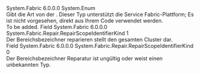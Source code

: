 <Type Name="RepairScopeIdentifierKind" FullName="System.Fabric.Repair.RepairScopeIdentifierKind">
  <TypeSignature Language="C#" Value="public enum RepairScopeIdentifierKind" />
  <TypeSignature Language="ILAsm" Value=".class public auto ansi sealed RepairScopeIdentifierKind extends System.Enum" />
  <TypeSignature Language="DocId" Value="T:System.Fabric.Repair.RepairScopeIdentifierKind" />
  <TypeSignature Language="VB.NET" Value="Public Enum RepairScopeIdentifierKind" />
  <TypeSignature Language="F#" Value="type RepairScopeIdentifierKind = " />
  <AssemblyInfo>
    <AssemblyName>System.Fabric</AssemblyName>
    <AssemblyVersion>6.0.0.0</AssemblyVersion>
  </AssemblyInfo>
  <Base>
    <BaseTypeName>System.Enum</BaseTypeName>
  </Base>
  <Docs>
    <summary>
      <para>Gibt die Art von der <see cref="T:System.Fabric.Repair.RepairScopeIdentifier" />.</para>
      <para>Dieser Typ unterstützt die Service Fabric-Plattform; Es ist nicht vorgesehen, direkt aus Ihrem Code verwendet werden.</para>
    </summary>
    <remarks>To be added.</remarks>
  </Docs>
  <Members>
    <Member MemberName="Cluster">
      <MemberSignature Language="C#" Value="Cluster" />
      <MemberSignature Language="ILAsm" Value=".field public static literal valuetype System.Fabric.Repair.RepairScopeIdentifierKind Cluster = int32(1)" />
      <MemberSignature Language="DocId" Value="F:System.Fabric.Repair.RepairScopeIdentifierKind.Cluster" />
      <MemberSignature Language="VB.NET" Value="Cluster" />
      <MemberSignature Language="F#" Value="Cluster = 1" Usage="System.Fabric.Repair.RepairScopeIdentifierKind.Cluster" />
      <MemberType>Field</MemberType>
      <AssemblyInfo>
        <AssemblyName>System.Fabric</AssemblyName>
        <AssemblyVersion>6.0.0.0</AssemblyVersion>
      </AssemblyInfo>
      <ReturnValue>
        <ReturnType>System.Fabric.Repair.RepairScopeIdentifierKind</ReturnType>
      </ReturnValue>
      <MemberValue>1</MemberValue>
      <Docs>
        <summary>
          <para>Der Bereichsbezeichner reparieren stellt den gesamten Cluster dar.</para>
        </summary>
      </Docs>
    </Member>
    <Member MemberName="Invalid">
      <MemberSignature Language="C#" Value="Invalid" />
      <MemberSignature Language="ILAsm" Value=".field public static literal valuetype System.Fabric.Repair.RepairScopeIdentifierKind Invalid = int32(0)" />
      <MemberSignature Language="DocId" Value="F:System.Fabric.Repair.RepairScopeIdentifierKind.Invalid" />
      <MemberSignature Language="VB.NET" Value="Invalid" />
      <MemberSignature Language="F#" Value="Invalid = 0" Usage="System.Fabric.Repair.RepairScopeIdentifierKind.Invalid" />
      <MemberType>Field</MemberType>
      <AssemblyInfo>
        <AssemblyName>System.Fabric</AssemblyName>
        <AssemblyVersion>6.0.0.0</AssemblyVersion>
      </AssemblyInfo>
      <ReturnValue>
        <ReturnType>System.Fabric.Repair.RepairScopeIdentifierKind</ReturnType>
      </ReturnValue>
      <MemberValue>0</MemberValue>
      <Docs>
        <summary>
          <para>Der Bereichsbezeichner Reparatur ist ungültig oder weist einen unbekannten Typ.</para>
        </summary>
      </Docs>
    </Member>
  </Members>
</Type>